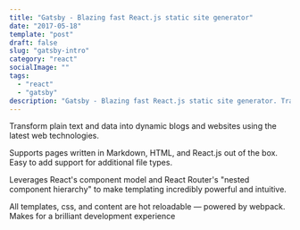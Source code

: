 ```yaml
---
title: "Gatsby - Blazing fast React.js static site generator"
date: "2017-05-18"
template: "post"
draft: false
slug: "gatsby-intro"
category: "react"
socialImage: ""
tags:
  - "react"
  - "gatsby"
description: "Gatsby - Blazing fast React.js static site generator. Transform plain text and data into dynamic blogs and websites using the latest web technologies."
---
```


Transform plain text and data into dynamic blogs and websites using the latest web technologies.

Supports pages written in Markdown, HTML, and React.js out of the box. Easy to add support for additional file types.

Leverages React's component model and React Router's "nested component hierarchy" to make templating incredibly powerful and intuitive.

All templates, css, and content are hot reloadable — powered by webpack. Makes for a brilliant development experience
